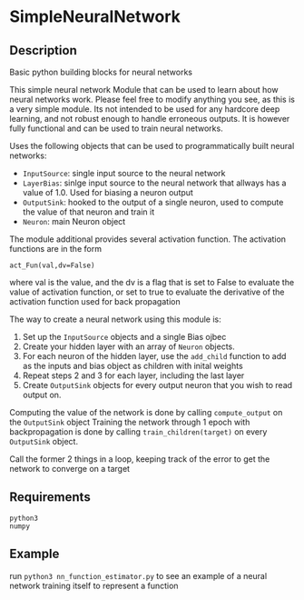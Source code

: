 # SimpleNeuralNetwork

## Description
Basic python building blocks for neural networks

This simple neural network Module that can be used to learn about how neural networks work. Please feel free
to modify anything you see, as this is a very simple module. Its not intended to be used for any hardcore deep learning,
and not robust enough to handle erroneous outputs. It is however fully functional and can be used to train neural networks.


Uses the following objects that can be used to programmatically built neural networks:

 - `InputSource`: single input source to the neural network
 - `LayerBias`: sinlge input source to the neural network that allways has a value of 1.0. Used for biasing a neuron output
 - `OutputSink`: hooked to the output of a single neuron, used to compute the value of that neuron and train it
 - `Neuron`: main Neuron object

The module additional provides several activation function. The activation functions are in the form 

    act_Fun(val,dv=False)

where val is the value, and the dv is a flag that is set to False to evaluate the value of activation function, 
or set to true to evaluate the derivative of the activation function used for back propagation

The way to create a neural network using this module is:

1. Set up the `InputSource` objects and a single Bias ojbec
2. Create your hidden layer with an array of `Neuron` objects.
3. For each neuron of the hidden layer, use the `add_child` function to add as the inputs and bias object 
   as children with inital weights
4. Repeat steps 2 and 3 for each layer, including the last layer
5. Create `OutputSink` objects for every output neuron that you wish to read output on. 

Computing the value of the network is done by calling `compute_output` on the `OutputSink` object
Training the network through 1 epoch with backpropagation is done by calling `train_children(target)` on every `OutputSink` object. 

Call the former 2 things in a loop, keeping track of the error to get the network to converge on a target

## Requirements

    python3
    numpy

## Example

run `python3 nn_function_estimator.py` to see an example of a neural network training itself to represent a function
